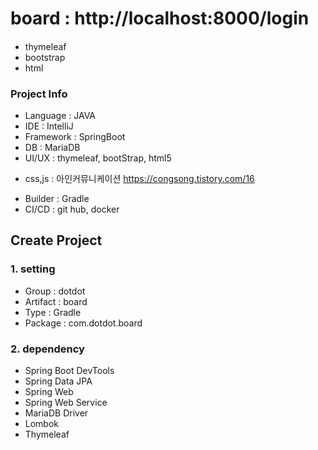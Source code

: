 # board : http://localhost:8000/login
####
* thymeleaf
* bootstrap 
* html 

### Project Info
* Language : JAVA
* IDE : IntelliJ
* Framework : SpringBoot
* DB : MariaDB
* UI/UX : thymeleaf, bootStrap, html5
- css,js : 아인커뮤니케이션 https://congsong.tistory.com/16
* Builder : Gradle
* CI/CD : git hub, docker

## Create Project

### 1. setting
* Group : dotdot
* Artifact : board
* Type : Gradle
* Package : com.dotdot.board

### 2. dependency 
* Spring Boot DevTools
* Spring Data JPA
* Spring Web
* Spring Web Service
* MariaDB Driver
* Lombok
* Thymeleaf